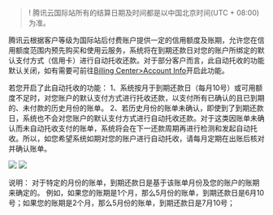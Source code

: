 >! 腾讯云国际站所有的结算日期及时间都是以中国北京时间(UTC + 08:00)为准。

腾讯云根据客户等级为国际站后付费账户提供一定的信用额度及账期，允许您在信用额度范围内预先购买和使用云服务，系统将在到期还款日对您的账户所绑定的默认支付方式（信用卡）进行自动托收还款。对于部分客户而言，此自动托收的功能默认关闭，如有需要可前往[Billing Center>Account Info](https://console.cloud.tencent.com/intlbilling/account)开启此功能。

若您开启了此自动托收的功能：
1、系统按月于到期还款日（每月10号）或可用额度不足时，对您账户的默认支付方式进行托收还款，以支付所有已确认的且已到期的、未付款的历史月份的账单。
2、若历史月份的账单未确认，即使到了到期还款日，系统也不会对您账户的默认支付方式进行自动托收还款。对于这类因账单未确认而未自动托收支付的账单，系统将会在下一还款周期再进行检测和发起自动托收。所以，如您希望系统如期对您的账户进行自动托收，请每月定期在出账后核对并确认账单。

![](https://main.qcloudimg.com/raw/e81ede56f2b48340a90a9dc2195f5835.png)
![](https://main.qcloudimg.com/raw/043d7e456abef93c930ba3570f883042.png)

说明：
对于特定的月份的账单，到期还款日是基于该账单月份及您的账户的账期来确定的。
例如，如果您的账期是1个月，那么5月份的账单，到期还款日是6月10号；如果您的账期是2个月，那么5月份的账单，到期还款日是7月10号；

